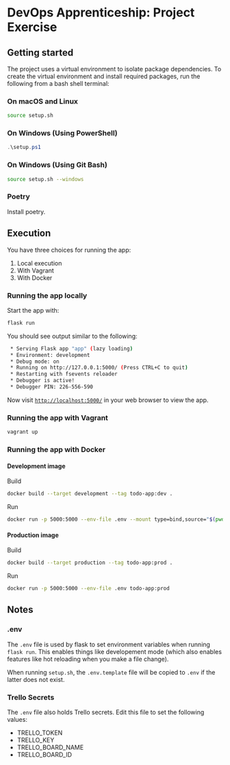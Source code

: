 # DevOps Apprenticeship: Project Exercise

## Getting started

The project uses a virtual environment to isolate package dependencies. To create the virtual environment and install required packages, run the following from a bash shell terminal:

### On macOS and Linux

```bash
source setup.sh
```

### On Windows (Using PowerShell)

```powershell
.\setup.ps1
```

### On Windows (Using Git Bash)

```bash
source setup.sh --windows
```

### Poetry

Install poetry.

## Execution

You have three choices for running the app:

1. Local execution
1. With Vagrant
1. With Docker

### Running the app locally

Start the app with:

```bash
flask run
```

You should see output similar to the following:

```bash
 * Serving Flask app "app" (lazy loading)
 * Environment: development
 * Debug mode: on
 * Running on http://127.0.0.1:5000/ (Press CTRL+C to quit)
 * Restarting with fsevents reloader
 * Debugger is active!
 * Debugger PIN: 226-556-590
```

Now visit [`http://localhost:5000/`](http://localhost:5000/) in your web browser to view the app.

### Running the app with Vagrant

```bash
vagrant up
```

### Running the app with Docker

#### Development image

Build

```bash
docker build --target development --tag todo-app:dev .
```

Run

```bash
docker run -p 5000:5000 --env-file .env --mount type=bind,source="$(pwd)",target=/app/ todo-app:dev
```

#### Production image

Build

```bash
docker build --target production --tag todo-app:prod .
```

Run

```bash
docker run -p 5000:5000 --env-file .env todo-app:prod
```

## Notes

### .env

The `.env` file is used by flask to set environment variables when running `flask run`. This enables things like developement mode (which also enables features like hot reloading when you make a file change).

When running `setup.sh`, the `.env.template` file will be copied to `.env` if the latter does not exist.

### Trello Secrets

The `.env` file also holds Trello secrets. Edit this file to set the following values:

* TRELLO_TOKEN
* TRELLO_KEY
* TRELLO_BOARD_NAME
* TRELLO_BOARD_ID
